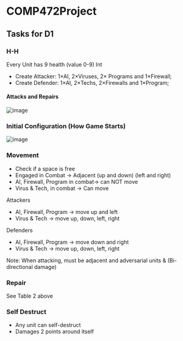 # COMP472Project

## Tasks for D1

### H-H

Every Unit has 9 health (value 0-9) Int

- Create Attacker: 1×AI, 2×Viruses, 2× Programs and 1×Firewall;
- Create Defender: 1×AI, 2×Techs, 2×Firewalls and 1×Program;

#### Attacks and Repairs

![image](https://github.com/alexsantelli/COMP472Project/assets/87946958/2057e3d1-3382-4f6f-81ab-ec81195612a5)

### Initial Configuration (How Game Starts)

![image](https://github.com/alexsantelli/COMP472Project/assets/87946958/3aadb9ae-5e76-4bea-b16d-933423242128)

### Movement
- Check if a space is free
- Engaged in Combat -> Adjacent (up and down) (left and right)
- AI, Firewall, Program in combat-> can NOT move
- Virus & Tech, in combat -> Can move

Attackers
- AI, Firewall, Program -> move up and left
- Virus & Tech -> move up, down, left, right

Defenders
- AI, Firewall, Program -> move down and right
- Virus & Tech -> move up, down, left, right

Note: When attacking, must be adjacent and adversarial units & (Bi-directional damage)

### Repair
See Table 2 above

### Self Destruct
- Any unit can self-destruct
- Damages 2 points around itself

